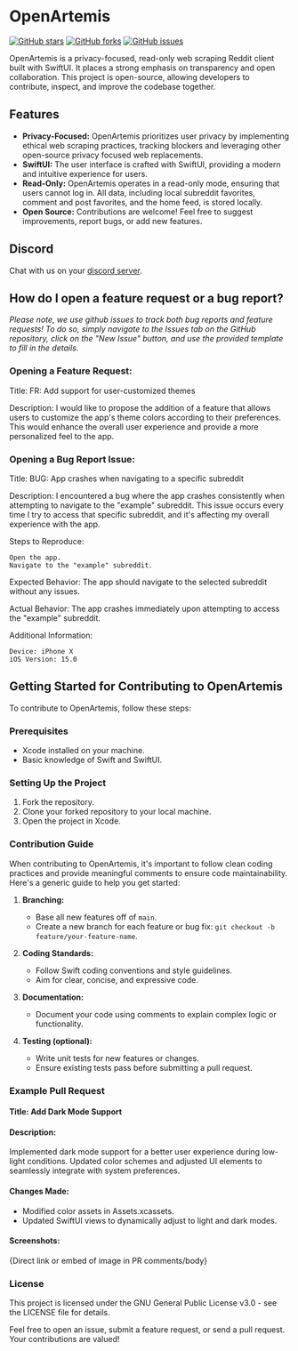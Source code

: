 # OpenArtemis
[![GitHub stars](https://img.shields.io/github/stars/ejbills/OpenArtemis.svg)](https://github.com/ejbills/OpenArtemis/stargazers)
[![GitHub forks](https://img.shields.io/github/forks/ejbills/OpenArtemis.svg)](https://github.com/ejbills/OpenArtemis/network)
[![GitHub issues](https://img.shields.io/github/issues/ejbills/OpenArtemis.svg)](https://github.com/ejbills/OpenArtemis/issues)

OpenArtemis is a privacy-focused, read-only web scraping Reddit client built with SwiftUI. It places a strong emphasis on transparency and open collaboration. This project is open-source, allowing developers to contribute, inspect, and improve the codebase together.

## Features
- **Privacy-Focused:** OpenArtemis prioritizes user privacy by implementing ethical web scraping practices, tracking blockers and leveraging other open-source privacy focused web replacements.
- **SwiftUI:** The user interface is crafted with SwiftUI, providing a modern and intuitive experience for users.
- **Read-Only:** OpenArtemis operates in a read-only mode, ensuring that users cannot log in. All data, including local subreddit favorites, comment and post favorites, and the home feed, is stored locally.
- **Open Source:** Contributions are welcome! Feel free to suggest improvements, report bugs, or add new features.

## Discord

Chat with us on your [discord server](https://discord.gg/4b9H8BtF2C).

## How do I open a feature request or a bug report?
*Please note, we use github issues to track both bug reports and feature requests! To do so, simply navigate to the Issues tab on the GitHub repository, click on the "New Issue" button, and use the provided template to fill in the details.*

### Opening a Feature Request:
Title: FR: Add support for user-customized themes

Description:
I would like to propose the addition of a feature that allows users to customize the app's theme colors according to their preferences. This would enhance the overall user experience and provide a more personalized feel to the app.

### Opening a Bug Report Issue:
Title: BUG: App crashes when navigating to a specific subreddit

Description:
I encountered a bug where the app crashes consistently when attempting to navigate to the "example" subreddit. This issue occurs every time I try to access that specific subreddit, and it's affecting my overall experience with the app.

Steps to Reproduce:

    Open the app.
    Navigate to the "example" subreddit.

Expected Behavior:
The app should navigate to the selected subreddit without any issues.

Actual Behavior:
The app crashes immediately upon attempting to access the "example" subreddit.

Additional Information:

    Device: iPhone X
    iOS Version: 15.0

## Getting Started for Contributing to OpenArtemis
To contribute to OpenArtemis, follow these steps:

### Prerequisites
- Xcode installed on your machine.
- Basic knowledge of Swift and SwiftUI.

### Setting Up the Project
1. Fork the repository.
2. Clone your forked repository to your local machine.
3. Open the project in Xcode.

### Contribution Guide
When contributing to OpenArtemis, it's important to follow clean coding practices and provide meaningful comments to ensure code maintainability. Here's a generic guide to help you get started:

1. **Branching:**
   - Base all new features off of `main`.
   - Create a new branch for each feature or bug fix: `git checkout -b feature/your-feature-name`.
   

3. **Coding Standards:**
   - Follow Swift coding conventions and style guidelines.
   - Aim for clear, concise, and expressive code.

4. **Documentation:**
   - Document your code using comments to explain complex logic or functionality.

5. **Testing (optional):**
   - Write unit tests for new features or changes.
   - Ensure existing tests pass before submitting a pull request.

### Example Pull Request

#### Title: Add Dark Mode Support

#### Description:
Implemented dark mode support for a better user experience during low-light conditions. Updated color schemes and adjusted UI elements to seamlessly integrate with system preferences.

#### Changes Made:
- Modified color assets in Assets.xcassets.
- Updated SwiftUI views to dynamically adjust to light and dark modes.

#### Screenshots:
{Direct link or embed of image in PR comments/body}

### License
This project is licensed under the GNU General Public License v3.0 - see the LICENSE file for details.

Feel free to open an issue, submit a feature request, or send a pull request. Your contributions are valued!
